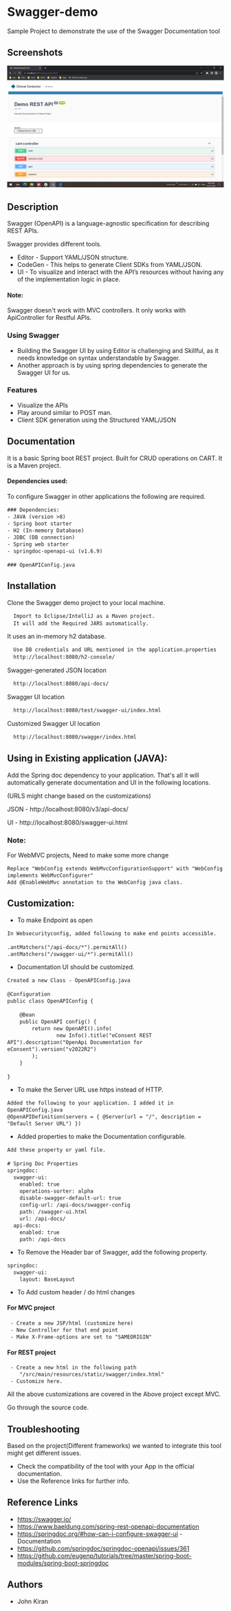 # Swagger-demo

Sample Project to demonstrate the use of the Swagger Documentation tool

## Screenshots

<img src="/src/main/resources/images/DemoPage.png" alt="App screenshot"/>

## Description

Swagger (OpenAPI) is a language-agnostic specification for describing REST APIs.

Swagger provides different tools.

- Editor - Support YAML/JSON structure.
- CodeGen - This helps to generate Client SDKs from YAML/JSON.
- UI - To visualize and interact with the API’s resources without having any of the implementation logic in place.

#### Note:
Swagger doesn't work with MVC controllers. It only works with ApiController for Restful APIs.

### Using Swagger

- Building the Swagger UI by using Editor is challenging and Skillful, as it needs knowledge on syntax understandable by Swagger.
- Another approach is by using spring dependencies to generate the Swagger UI for us.

### Features

- Visualize the APIs
- Play around similar to POST man.
- Client SDK generation using the Structured YAML/JSON

## Documentation

It is a basic Spring boot REST project. Built for CRUD operations on CART.
It is a Maven project.

#### Dependencies used:

To configure Swagger in other applications the following are required.

```
### Dependencies:
- JAVA (version >8)
- Spring boot starter
- H2 (In-memory Database)
- JDBC (DB connection)
- Spring web starter
- springdoc-openapi-ui (v1.6.9)

### OpenAPIConfig.java
```
## Installation



Clone the Swagger demo project to your local machine.

```bash
  Import to Eclipse/IntelliJ as a Maven project.
  It will add the Required JARS automatically.
```
   
It uses an in-memory h2 database.

```bash
  Use DB credentials and URL mentioned in the application.properties
  http://localhost:8080/h2-console/
```

Swagger-generated JSON location

```bash  
  http://localhost:8080/api-docs/
```

Swagger UI location
```bash  
  http://localhost:8080/test/swagger-ui/index.html
```

Customized Swagger UI location
```bash  
  http://localhost:8080/swagger/index.html
```


## Using in Existing application (JAVA):

Add the Spring doc dependency to your application. That's all it will automatically generate documentation and UI in the following locations.

(URLS might change based on the customizations)

JSON - http://localhost:8080/v3/api-docs/

UI - http://localhost:8080/swagger-ui.html

### Note: 
For WebMVC projects, Need to make some more change

```
Replace "WebConfig extends WebMvcConfigurationSupport" with "WebConfig implements WebMvcConfigurer"
Add @EnableWebMvc annotation to the WebConfig java class.
```

## Customization:
- To make Endpoint as open

```
In Websecurityconfig, added following to make end points accessible.

.antMatchers("/api-docs/*").permitAll()
.antMatchers("/swagger-ui/*").permitAll()
```

- Documentation UI should be customized.

```
Created a new Class - OpenAPIConfig.java

@Configuration
public class OpenAPIConfig {

	@Bean
	public OpenAPI config() {
		return new OpenAPI().info(
				new Info().title("eConsent REST API").description("OpenApi Documentation for eConsent").version("v2022R2")
		);
	}

}
```

- To make the Server URL use https instead of HTTP.

```
Added the following to your application. I added it in OpenAPIConfig.java
@OpenAPIDefinition(servers = { @Server(url = "/", description = "Default Server URL") })
```

- Added properties to make the Documentation configurable.

```
Add these property or yaml file.

# Spring Doc Properties
springdoc:
  swagger-ui:
    enabled: true
    operations-sorter: alpha    
    disable-swagger-default-url: true
    config-url: /api-docs/swagger-config
    path: /swagger-ui.html
    url: /api-docs/
  api-docs:
    enabled: true
    path: /api-docs 
```
- To Remove the Header bar of Swagger, add the following property.

```
springdoc:
  swagger-ui:
    layout: BaseLayout
```

- To Add custom header / do html changes

#### For MVC project

```
 - Create a new JSP/html (customize here)
 - New Controller for that end point
 - Make X-Frame-options are set to "SAMEORIGIN"
```

#### For REST project

```
 - Create a new html in the following path 
    "/src/main/resources/static/swagger/index.html"
 - Customize here.

```
All the above customizations are covered in the Above project except MVC.

Go through the source code.


## Troubleshooting

Based on the project(Different frameworks) we wanted to integrate this tool might get different issues.
- Check the compatibility of the tool with your App in the official documentation.
- Use the Reference links for further info.

## Reference Links

- https://swagger.io/
- https://www.baeldung.com/spring-rest-openapi-documentation 
- https://springdoc.org/#how-can-i-configure-swagger-ui  - Documentation
- https://github.com/springdoc/springdoc-openapi/issues/361 
- https://github.com/eugenp/tutorials/tree/master/spring-boot-modules/spring-boot-springdoc

## Authors

- John Kiran

